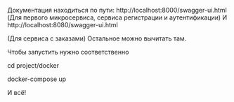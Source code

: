Документация находиться по пути: http://localhost:8000/swagger-ui.html (Для первого микросервиса, сервиса регистрации и аутентификации) И http://localhost:8080/swagger-ui.html

(Для сервиса с заказами) Остальное можно вычитать там.

Чтобы запустить нужно соответственно

cd project/docker

docker-compose up

И всё!
